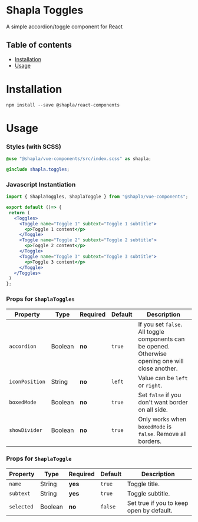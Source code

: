 # Shapla Toggles

A simple accordion/toggle component for React

## Table of contents

- [Installation](#installation)
- [Usage](#usage)

# Installation

```
npm install --save @shapla/react-components
```

# Usage

### Styles (with SCSS)

```scss
@use "@shapla/vue-components/src/index.scss" as shapla;

@include shapla.toggles;
```

### Javascript Instantiation

```jsx
import { ShaplaToggles, ShaplaToggle } from "@shapla/vue-components";

export default ()=> {
 return (
   <Toggles>
     <Toggle name="Toggle 1" subtext="Toggle 1 subtitle">
       <p>Toggle 1 content</p>
     </Toggle>
     <Toggle name="Toggle 2" subtext="Toggle 2 subtitle">
       <p>Toggle 2 content</p>
     </Toggle>
     <Toggle name="Toggle 3" subtext="Toggle 3 subtitle">
       <p>Toggle 3 content</p>
     </Toggle>
   </Toggles>
 )
};
```



### Props for `ShaplaToggles`

| Property       | Type    | Required | Default | Description                                                                                        |
| -------------- | ------- | -------- | ------- | -------------------------------------------------------------------------------------------------- |
| `accordion`    | Boolean | **no**   | `true`  | If you set `false`. All toggle components can be opened. Otherwise opening one will close another. |
| `iconPosition` | String  | **no**   | `left`  | Value can be `left` or `right`.                                                                    |
| `boxedMode`    | Boolean | **no**   | `true`  | Set `false` if you don't want border on all side.                                                  |
| `showDivider`  | Boolean | **no**   | `true`  | Only works when `boxedMode` is `false`. Remove all borders.                                        |

### Props for `ShaplaToggle`

| Property   | Type    | Required | Default | Description                              |
| ---------- | ------- | -------- | ------- | ---------------------------------------- |
| `name`     | String  | **yes**  | `true`  | Toggle title.                            |
| `subtext`  | String  | **yes**  | `true`  | Toggle subtitle.                         |
| `selected` | Boolean | **no**   | `false` | Set true if you to keep open by default. |
